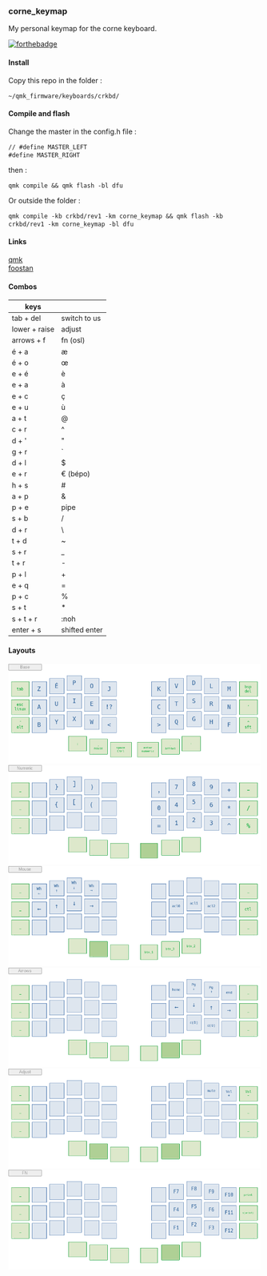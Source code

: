 ### corne_keymap

My personal keymap for the corne keyboard.

[![forthebadge](https://forthebadge.com/images/badges/built-with-love.svg)](https://forthebadge.com)


#### Install

Copy this repo in the folder :

    ~/qmk_firmware/keyboards/crkbd/

#### Compile and flash

Change the master in the config.h file :

    // #define MASTER_LEFT
    #define MASTER_RIGHT

then :

    qmk compile && qmk flash -bl dfu

Or outside the folder :

    qmk compile -kb crkbd/rev1 -km corne_keymap && qmk flash -kb crkbd/rev1 -km corne_keymap -bl dfu

#### Links

[qmk](https://docs.qmk.fm/#/)  
[foostan](https://github.com/foostan/crkbd)

#### Combos

|      keys        |                        |
|------------------|------------------------|
|   tab + del      |   switch to us         |
|   lower + raise  |   adjust               |
|   arrows + f     |   fn (osl)             |
|   é + a          |   æ                    |
|   é + o          |   œ                    |
|   e + é          |   è                    |
|   e + a          |   à                    |
|   e + c          |   ç                    |
|   e + u          |   ù                    |
|   a + t          |   @                    |
|   c + r          |   ^                    |
|   d + '          |   "                    |
|   g + r          |   `                    |
|   d + l          |   $                    |
|   e + r          |   €  (bépo)            |
|   h + s          |   #                    |
|   a + p          |   &                    |
|   p + e          |   pipe                 |
|   s + b          |   /                    |
|   d + r          |   \                    |
|   t + d          |   ~                    |
|   s + r          |   _                    |
|   t + r          |   -                    |
|   p + l          |   +                    |
|   e + q          |   =                    |
|   p + c          |   %                    |
|   s + t          |   *                    |
|   s + t + r      |   :noh                 |
|   enter + s      |   shifted enter        |

#### Layouts

![base](https://raw.githubusercontent.com/FLinguenheld/corne_keymap/main/images/base.png "layout")  
![numeric](https://raw.githubusercontent.com/FLinguenheld/corne_keymap/main/images/numeric.png "layout")  
![mouse](https://raw.githubusercontent.com/FLinguenheld/corne_keymap/main/images/mouse.png "layout")  
![arrows](https://raw.githubusercontent.com/FLinguenheld/corne_keymap/main/images/arrows.png "layout")  
![adjust](https://raw.githubusercontent.com/FLinguenheld/corne_keymap/main/images/adjust.png "layout")  
![fn](https://raw.githubusercontent.com/FLinguenheld/corne_keymap/main/images/fn.png "layout")  

